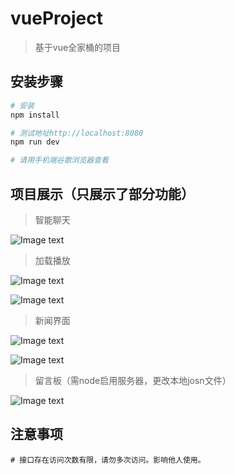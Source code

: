 # vueProject

> 基于vue全家桶的项目

## 安装步骤

``` bash
# 安装
npm install

# 测试地址http://localhost:8080
npm run dev

# 请用手机端谷歌浏览器查看
``` 
## 项目展示（只展示了部分功能）

> 智能聊天

![Image text](https://github.com/15157757001/turbo-fortnight/blob/master/img-folder/ai.png)

> 加载播放

![Image text](https://github.com/15157757001/turbo-fortnight/blob/master/img-folder/load.png)

![Image text](https://github.com/15157757001/turbo-fortnight/blob/master/img-folder/video.png)

> 新闻界面


![Image text](https://github.com/15157757001/turbo-fortnight/blob/master/img-folder/news.png)

![Image text](https://github.com/15157757001/turbo-fortnight/blob/master/img-folder/news_img.png)

> 留言板（需node启用服务器，更改本地josn文件）

![Image text](https://github.com/15157757001/turbo-fortnight/blob/master/img-folder/plun.png)

## 注意事项

```
# 接口存在访问次数有限，请勿多次访问。影响他人使用。
```
